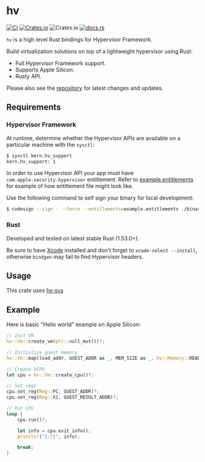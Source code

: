 # hv

[![CI](https://github.com/mxpv/hv/actions/workflows/ci.yml/badge.svg?branch=main)](https://github.com/mxpv/hv/actions/workflows/ci.yml)
[![Crates.io](https://img.shields.io/crates/v/hv)](https://crates.io/crates/hv)
![Crates.io](https://img.shields.io/crates/l/hv)
[![docs.rs](https://img.shields.io/docsrs/hv)](https://docs.rs/hv/)

`hv` is a high level Rust bindings for Hypervisor Framework.

Build virtualization solutions on top of a lightweight hypervisor using Rust:
- Full Hypervisor Framework support.
- Supports Apple Silicon.
- Rusty API.

Please also see the [repository](https://github.com/mxpv/hv) for latest changes and updates.

## Requirements

### Hypervisor Framework

At runtime, determine whether the Hypervisor APIs are available on a particular machine with the `sysctl`:

```bash
$ sysctl kern.hv_support
kern.hv_support: 1
```

In order to use Hypervisor API your app must have `com.apple.security.hypervisor` entitlement.
Refer to [example.entitlements](example.entitlements) for example of how entitlement file might look like.

Use the following command to self sign your binary for local development:

```bash
$ codesign --sign - --force --entitlements=example.entitlements ./binary
```

### Rust

Developed and tested on latest stable Rust (1.53.0+).

Be sure to have [Xcode](https://developer.apple.com/xcode/) installed and don't forget to `xcode-select --install`,
otherwise `bindgen` may fail to find Hypervisor headers.

## Usage

This crate uses [hv-sys]()

## Example

Here is basic "Hello world" example on Apple Silicon:
```rust
// Init VM
hv::Vm::create_vm(ptr::null_mut())?;

// Initialize guest memory
hv::Vm::map(load_addr, GUEST_ADDR as _, MEM_SIZE as _, hv::Memory::READ)?;

// Create VCPU
let cpu = hv::Vm::create_cpu()?;

// Set regs
cpu.set_reg(Reg::PC, GUEST_ADDR)?;
cpu.set_reg(Reg::X1, GUEST_RESULT_ADDR)?;

// Run CPU
loop {
    cpu.run()?;

    let info = cpu.exit_info();
    println!("{:?}", info);

    break;
}
```
